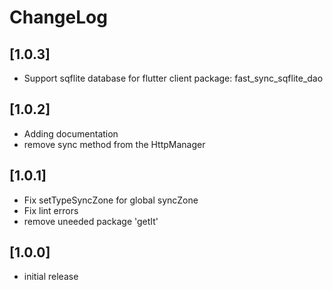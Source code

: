 # ChangeLog

## [1.0.3]

- Support sqflite database for flutter client package:
  fast_sync_sqflite_dao

## [1.0.2]

- Adding documentation
- remove sync method from the HttpManager

## [1.0.1]

- Fix setTypeSyncZone for global syncZone
- Fix lint errors
- remove uneeded package 'getIt'

## [1.0.0]

- initial release
